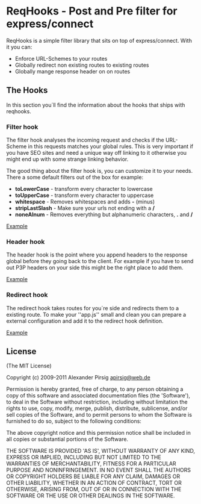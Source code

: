 # ReqHooks - Post and Pre filter for express/connect
ReqHooks is a simple filter library that sits on top of express/connect. With it you can:  
  
* Enforce URL-Schemes to your routes
* Globally redirect non existing routes to existing routes
* Globally mange response header on on routes 

## The Hooks
In this section you´ll find the information about the hooks that ships with reqhooks.  

### Filter hook  
The filter hook analyses the incoming request and checks if the URL-Scheme in this requests matches your global rules. This is very important if you have SEO sites and need a unique way off linking to it otherwise you might end up with some strange linking behavior.  
  
The good thing about the filter hook is, you can customize it to your needs. There a some default filters out of the box for example:  

*  **toLowerCase** - transform every character to lowercase
*  **toUpperCase** - transform every character to uppercase
*  **whitespace** - Removes whitespaces and adds **-** (minus)
*  **stripLastSlash** - Make sure your urls not ending with a **/** 
*  **noneAlnum** - Removes everything but alphanumeric characters, **.** and **/** 

[Example](http://github.com/piscis/reqhooks/blob/master/examples/filter/app.js "See the example")  

### Header hook
The header hook is the point where you append headers to the response global before they going back to the client. For example if you have to send out P3P headers on your side this might be the right place to add them.

[Example](http://github.com/piscis/reqhooks/blob/master/examples/header/app.js "See the example")  

### Redirect hook
The redirect hook takes routes for you´re side and redirects them to a existing route. To make your ''app.js'' small and clean you can prepare a external configuration and add it to the redirect hook definition. 
  
[Example](http://github.com/piscis/reqhooks/blob/master/examples/redirect/app.js "See the example")  

## License
(The MIT License)

Copyright (c) 2009-2011 Alexander Pirsig <apirsig@web.de>

Permission is hereby granted, free of charge, to any person obtaining
a copy of this software and associated documentation files (the
'Software'), to deal in the Software without restriction, including
without limitation the rights to use, copy, modify, merge, publish,
distribute, sublicense, and/or sell copies of the Software, and to
permit persons to whom the Software is furnished to do so, subject to
the following conditions:

The above copyright notice and this permission notice shall be
included in all copies or substantial portions of the Software.

THE SOFTWARE IS PROVIDED 'AS IS', WITHOUT WARRANTY OF ANY KIND,
EXPRESS OR IMPLIED, INCLUDING BUT NOT LIMITED TO THE WARRANTIES OF
MERCHANTABILITY, FITNESS FOR A PARTICULAR PURPOSE AND NONINFRINGEMENT.
IN NO EVENT SHALL THE AUTHORS OR COPYRIGHT HOLDERS BE LIABLE FOR ANY
CLAIM, DAMAGES OR OTHER LIABILITY, WHETHER IN AN ACTION OF CONTRACT,
TORT OR OTHERWISE, ARISING FROM, OUT OF OR IN CONNECTION WITH THE
SOFTWARE OR THE USE OR OTHER DEALINGS IN THE SOFTWARE.